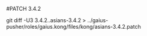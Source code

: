 #PATCH 3.4.2

git diff -U3 3.4.2..asians-3.4.2 > ../gaius-pusher/roles/gaius.kong/files/kong/asians-3.4.2.patch
